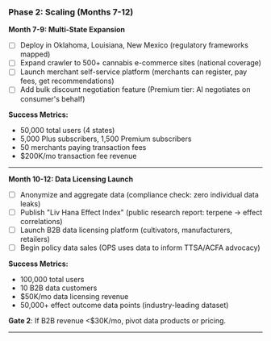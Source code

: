 ### **Phase 2: Scaling (Months 7-12)**

**Month 7-9: Multi-State Expansion**

- [ ] Deploy in Oklahoma, Louisiana, New Mexico (regulatory frameworks mapped)
- [ ] Expand crawler to 500+ cannabis e-commerce sites (national coverage)
- [ ] Launch merchant self-service platform (merchants can register, pay fees, get recommendations)
- [ ] Add bulk discount negotiation feature (Premium tier: AI negotiates on consumer's behalf)

**Success Metrics:**

- 50,000 total users (4 states)
- 5,000 Plus subscribers, 1,500 Premium subscribers
- 50 merchants paying transaction fees
- $200K/mo transaction fee revenue

---

**Month 10-12: Data Licensing Launch**

- [ ] Anonymize and aggregate data (compliance check: zero individual data leaks)
- [ ] Publish "Liv Hana Effect Index" (public research report: terpene → effect correlations)
- [ ] Launch B2B data licensing platform (cultivators, manufacturers, retailers)
- [ ] Begin policy data sales (OPS uses data to inform TTSA/ACFA advocacy)

**Success Metrics:**

- 100,000 total users
- 10 B2B data customers
- $50K/mo data licensing revenue
- 50,000+ effect outcome data points (industry-leading dataset)

**Gate 2**: If B2B revenue <$30K/mo, pivot data products or pricing.

---
